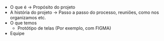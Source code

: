 - O que é -> Propósito do projeto
- A história do projeto -> Passo a passo do processo, reuniões, como nos organizamos etc.
- O que temos
  - Protótipo de telas (Por exemplo, com FIGMA)
- Equipe
